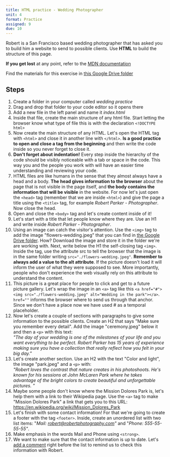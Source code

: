 ```yaml
---
title: HTML practice - Wedding Photographer
unit: 4
format: Practice
assigned: 9
due: 10
---
```

Robert is a San Francisco based wedding photographer that has asked you to build him a website to send to possible clients. Use **HTML** to build the structure of this page.

**If you get lost** at any point, refer to the [MDN documentation](https://developer.mozilla.org/en-US/) 

Find the materials for this exercise in [this Google Drive folder](https://drive.google.com/drive/u/0/folders/1B3biYboD83MUOI_HFB35ag9NrWzxJv1Q)

## Steps

1. Create a folder in your computer called _wedding practice_
2. Drag and drop that folder to your code editor so it opens there
3. Add a new file in the left panel and name it _index.html_ 
4. Inside that file, create the main structure of any html file. Start letting the browser know what type of file this is with the declaration `<!DOCTYPE html>`
5. Now create the main structure of any HTML. Let's open the HTML tag with `<html>` and close it in another line with `</html>`. **Is a good practice to open and close a tag from the beginning** and then write the code inside so you never forget to close it.
6. **Don't forget about indentation!** Every step inside the hierarchy of the code should be visibly noticeable with a tab or space in the code. This way you and the people you work with will have an easier time understanding and reviewing your code.
7. HTML files are like humans in the sense that they almost always have a head and a body. **The head gives information to the browser** about the page that is not visible in the page itself, and **the body contains the information that will be visible** in the website. For now let's just open the `<head>` tag (remember that we are inside `<html>`) and give the page a title using the `<title>` tag, for example _Robert Parker - Photographer_. Now close the head.
8. Open and close the `<body>` tag and let's create content inside of it!
9. Let's start with a title that let people know where they are. Use an H1 and write inside _Robert Parker - Photographer_.
10. Using an image can catch the visitor's attention. Use the `<img>` tag to add the image "flowers-wedding.jpeg" that you can find in [the Google Drive folder](https://drive.google.com/drive/u/0/folders/1B3biYboD83MUOI_HFB35ag9NrWzxJv1Q). How? Download the image and store it in the folder we're are working with. Next, write below the H1 the self-closing tag `<img>`. Inside the tag, use the attribute src to tell the browser that the image is in the same folder writing `src="./flowers-wedding.jpeg"`. **Remember to always add a value to the alt attribute**. If the picture doesn't load it will inform the user of what they were supposed to see. More importantly, people who don't experience the web visually rely on this attribute to understand the content.
11. This picture is a great place for people to click and get to a future picture gallery. Let's wrap the image in an `<a>` tag like this `<a href="#"><img src="./flowers-wedding.jpeg" alt="Wedding in the park"></a>`. `href=""` informs the browser where to send us through that anchor. Since we don't have a place now we have used # as a temporal placeholder.
12. Now let's create a couple of sections with paragraphs to give some information to the possible clients. Create an H2 that says "Make sure you remember every detail". Add the image "ceremony.jpeg" below it and then a `<p>` with this text:\
    _"The day of your wedding is one of the milestones of your life and you want everything to be perfect. Robert Parker has 15 years of experience making sure you have a collection that really reflect how you felt in your big day."_
13. Let's create another section. Use an H2 with the text "Color and light", the image "park.jpeg" and a `<p>` with:\
    _"Robert loves the contrast that nature creates in his photoshoots. He's known for his sessions at John McLaren Park where he takes advantage of the bright colors to create beautiful and unforgettable pictures. "_
14. Maybe some people don't know where the Mission Dolores Park is, let's help them with a link to their Wikipedia page. Use the `<a>` tag to make "Mission Dolores Park" a link that gets you to this URL: <https://en.wikipedia.org/wiki/Mission_Dolores_Park>
15. Let's finish with some contact information! For that we're going to create a footer with the tag `<footer>`. Inside, create an unordered list with two list items: "_Mail: robert@robertphotography.com"_ and "_Phone: 555-55-55-55"_.
16. Make emphasis in the words Mail and Phone using `<strong>`.
17. We want to make sure that the contact information is up to date. Let's [add a comment](https://developer.mozilla.org/en-US/docs/Learn/HTML/Introduction_to_HTML/Getting_started#HTML_comments) right before the list to remind us to check this information with Robert.
